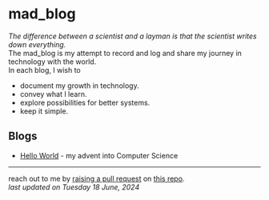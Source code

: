 # mad_blog

_The difference between a scientist and a layman is that the scientist writes down everything._  
The mad_blog is my attempt to record and log and share my journey in technology with the world.  
In each blog, I wish to

* document my growth in technology.  
* convey what I learn.
* explore possibilities for better systems.
* keep it simple.

## Blogs

* [Hello World][1] - my advent into Computer Science

---
reach out to me by [raising a pull request][2] on [this repo][3].  
_last updated on Tuesday 18 June, 2024_  

[1]: ./content/HelloWorld.md
[2]: https://docs.github.com/en/pull-requests/collaborating-with-pull-requests/proposing-changes-to-your-work-with-pull-requests/creating-a-pull-request
[3]: https://github.com/madhaven/mad_blog
